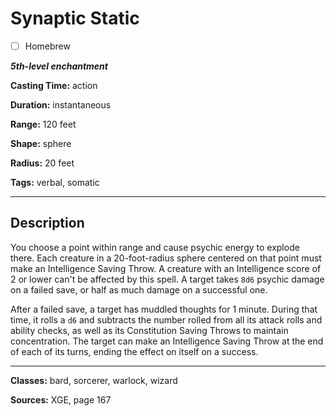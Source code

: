 # Synaptic Static

- [ ] Homebrew

***5th-level enchantment***

**Casting Time:** action

**Duration:** instantaneous

**Range:** 120 feet

**Shape:** sphere

**Radius:** 20 feet

**Tags:** verbal, somatic

---

## Description
You choose a point within range and cause psychic energy to explode there.
Each creature in a 20-foot-radius sphere centered on that point must make an Intelligence Saving Throw.
A creature with an Intelligence score of 2 or lower can't be affected by this spell.
A target takes `8d6` psychic damage on a failed save, or half as much damage on a successful one.

After a failed save, a target has muddled thoughts for 1 minute.
During that time, it rolls a `d6` and subtracts the number rolled from all its attack rolls and ability checks, as well as its Constitution Saving Throws to maintain concentration.
The target can make an Intelligence Saving Throw at the end of each of its turns, ending the effect on itself on a success.

---

**Classes:** bard, sorcerer, warlock, wizard

**Sources:** XGE, page 167
